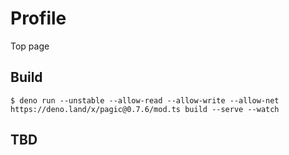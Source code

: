 # Profile
Top page

## Build
```Shell
$ deno run --unstable --allow-read --allow-write --allow-net https://deno.land/x/pagic@0.7.6/mod.ts build --serve --watch
```

## TBD
